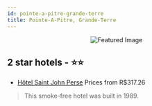 ```yaml
---
id: pointe-a-pitre-grande-terre
title: Pointe-A-Pitre, Grande-Terre
---
```


<center><img src="https://i.travelapi.com/hotels/1000000/480000/472700/472676/8739b2d0_z.jpg" alt="Featured Image" /></center>


##  2 star hotels - ⭐️⭐️

-    [Hôtel Saint John Perse](https://us.hurb.com/hotels/pointe-a-pitre/hotel-saint-john-perse-JNP-JP338430?cmp=18055) Prices from R$317.26
   > This smoke-free hotel was built in 1989.
